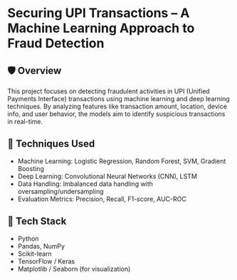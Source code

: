 
# Securing UPI Transactions – A Machine Learning Approach to Fraud Detection

## 🛡️ Overview
This project focuses on detecting fraudulent activities in UPI (Unified Payments Interface) transactions using machine learning and deep learning techniques. By analyzing features like transaction amount, location, device info, and user behavior, the models aim to identify suspicious transactions in real-time.

## 🧠 Techniques Used
- Machine Learning: Logistic Regression, Random Forest, SVM, Gradient Boosting
- Deep Learning: Convolutional Neural Networks (CNN), LSTM
- Data Handling: Imbalanced data handling with oversampling/undersampling
- Evaluation Metrics: Precision, Recall, F1-score, AUC-ROC

## 🧰 Tech Stack
- Python
- Pandas, NumPy
- Scikit-learn
- TensorFlow / Keras
- Matplotlib / Seaborn (for visualization)


